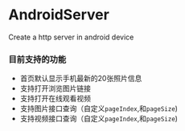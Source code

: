 # AndroidServer
Create a http server in android device

### 目前支持的功能
 - 首页默认显示手机最新的20张照片信息
 - 支持打开浏览图片链接
 - 支持打开在线观看视频
 - 支持图片接口查询（自定义`pageIndex`,和`pageSize`)
 - 支持视频接口查询（自定义`pageIndex`,和`pageSize`)
